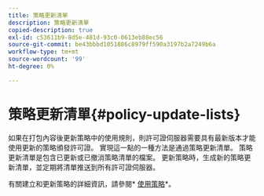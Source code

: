 ```yaml
---
title: 策略更新清單
description: 策略更新清單
copied-description: true
exl-id: c53611b9-8d5e-481d-93c0-0613eb88ec56
source-git-commit: be43bbbd1051886c8979ff590a3197b2a7249b6a
workflow-type: tm+mt
source-wordcount: '99'
ht-degree: 0%

---
```


# 策略更新清單{#policy-update-lists}

如果在打包內容後更新策略中的使用規則，則許可證伺服器需要具有最新版本才能使用更新的策略頒發許可證。 實現這一點的一種方法是通過策略更新清單。 策略更新清單是包含已更新或已撤消策略清單的檔案。 更新策略時，生成新的策略更新清單，並定期將清單推送到所有許可證伺服器。

有關建立和更新策略的詳細資訊，請參閱* [使用策略](../../aaxs-protecting-content/content-working-with-policies/content-working-with-policies-overview.md)*。
